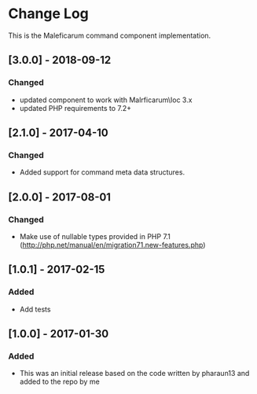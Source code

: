 # Change Log
This is the Maleficarum command component implementation. 

## [3.0.0] - 2018-09-12
### Changed
- updated component to work with Malrficarum\Ioc 3.x
- updated PHP requirements to 7.2+

## [2.1.0] - 2017-04-10
### Changed
- Added support for command meta data structures.

## [2.0.0] - 2017-08-01
### Changed
- Make use of nullable types provided in PHP 7.1 (http://php.net/manual/en/migration71.new-features.php)

## [1.0.1] - 2017-02-15
### Added
- Add tests

## [1.0.0] - 2017-01-30
### Added
- This was an initial release based on the code written by pharaun13 and added to the repo by me
